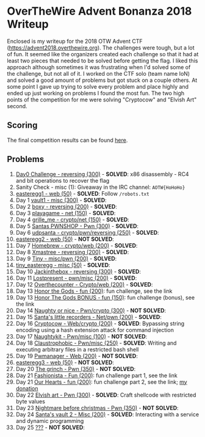 # OverTheWire Advent Bonanza 2018 Writeup

Enclosed is my writeup for the 2018 OTW Advent CTF (https://advent2018.overthewire.org). The challenges were tough, but a lot of fun. It seemed like the organizers created each challenge so that it had at least two pieces that needed to be solved before getting the flag. I liked this approach although sometimes it was frustrating when I'd solved some of the challenge, but not all of it. I worked on the CTF solo (team name IoN) and solved a good amount of problems but got stuck on a couple others. At some point I gave up trying to solve every problem and place highly and ended up just working on problems I found the most fun. The two high points of the competition for me were solving "Cryptocow" and "Elvish Art" second.

## Scoring

The final competition results can be found [here](https://advent2018.overthewire.org/dashboard/scoreboard/).

## Problems

1. [Day0 Challenge - reversing (300)](./day0.md) - __SOLVED__: x86 disassembly - RC4 and bit operations to recover the flag
2. Sanity Check - misc (1): Giveaway in the IRC channel: `AOTW{HoHoHo}`
3. [easteregg1 - web (50)](./easteregg1.md) - __SOLVED__: Follow `/robots.txt`
4. Day 1 [vault1 - misc (300)](./day1.md) - __SOLVED__: 
5. Day 2 [boxy - reversing (200)](./day2.md) - __SOLVED__: 
6. Day 3 [playagame - net (150)](./day3.md) - __SOLVED__: 
7. Day 4 [grille_me - crypto/net (150)](./day4.md) - __SOLVED__: 
8. Day 5 [Santas PWNSHOP - Pwn (300)](./day5.md) - __SOLVED__: 
9. Day 6 [udpsanta - crypto/pwn/reversing (250)](./day6.md) - __SOLVED__: 
10. [easteregg2 - web (50)](./easteregg2.md) - __NOT SOLVED__: 
11. Day 7 [Homebrew - crypto/web (200)](./day7.md) - __SOLVED__: 
12. Day 8 [Xmastree - reversing (200)](./day8.md) - __SOLVED__: 
13. Day 9 [Tiny - misc/pwn (200)](./day9.md) - __SOLVED__: 
14. [tiny_easteregg - misc (50)](./tiny_easteregg.md) - __SOLVED__: 
15. Day 10 [Jackinthebox - reversing (300)](./day10.md) - __SOLVED__: 
16. Day 11 [Lostpresent - pwn/misc (200)](./day11.md) - __SOLVED__: 
17. Day 12 [Overthecounter - Crypto/web (200)](./day12.md) - __SOLVED__: 
18. Day 13 [Honor the Gods - fun (200)](https://github.com/OverTheWireOrg/advent2018-honorthegods): fun challenge, see the link
19. Day 13 [Honor The Gods BONUS - fun (150)](https://github.com/OverTheWireOrg/advent2018-honorthegods): fun challenge (bonus), see the link
20. Day 14 [Naughty or nice - Pwn/crypto (300)](./day14.md) - __NOT SOLVED__: 
21. Day 15 [Santa's little recorders - Net/pwn (200)](./day15.md) - __SOLVED__: 
22. Day 16 [Cryptocow - Web/crypto (200)](./day16.md) - __SOLVED__: Bypassing string encoding using a hash extension attack for command injection
23. Day 17 [Naughtykit - Pwn/misc (100)](./day17.md) - __NOT SOLVED__: 
24. Day 18 [Claustrophobic - Pwn/misc (250)](./day18.md) - __SOLVED__: Writing and executing arbitrary files in a restricted bash shell
25. Day 19 [Pwmanager - Web (200)](./day19.md) - __NOT SOLVED__: 
26. [easteregg3 - web (50)](./easteregg3.md) - __NOT SOLVED__: 
27. Day 20 [The grinch - Pwn (350)](./day20.md) - __NOT SOLVED__: 
28. Day 21 [Fashionista - Fun (200)](https://github.com/OverTheWireOrg/advent2018-fashionista): fun challenge part 1, see the link
29. Day 21 [Our Hearts - fun (200)](https://github.com/OverTheWireOrg/advent2018-fashionista): fun challenge part 2, see the link; [my donation](https://twitter.com/jwnovak/status/1077224297553412098)
30. Day 22 [Elvish art - Pwn (300)](./day22.md) - __SOLVED__: Craft shellcode with restricted byte values
31. Day 23 [Nightmare before christmas - Pwn (350)](./day23.md) - __NOT SOLVED__: 
32. Day 24 [Santa's vault 2 - Misc (200)](./day24.md) - __SOLVED__: Interacting with a service and dynamic programming
33. Day 25 [???](./day25.md) - __NOT SOLVED__: 
